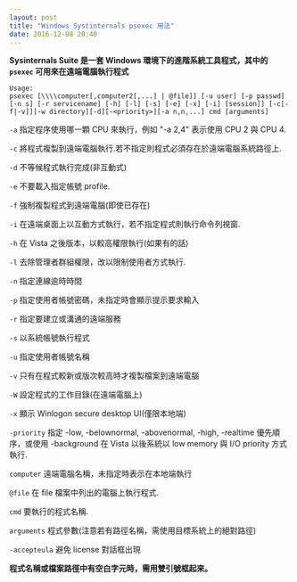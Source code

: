```yaml
---
layout: post
title: "Windows Systinternals psexec 用法"
date: 2016-12-08 20:40
---
```


**Sysinternals Suite 是一套 Windows 環境下的進階系統工具程式，其中的 `psexec` 可用來在遠端電腦執行程式**

    Usage:
    psexec [\\\\computer[,computer2[,...] | @file]] [-u user] [-p passwd] [-n s] [-r servicename] [-h] [-l] [-s] [-e] [-x] [-i] [session]] [-c[-f|-v]][-w directory][-d][-<priority>][-a n,n,...] cmd [arguments]


`-a` 指定程序使用哪一顆 CPU 來執行，例如 "-a 2,4" 表示使用 CPU 2 與 CPU 4.

`-c` 將程式複製到遠端電腦執行.若不指定則程式必須存在於遠端電腦系統路徑上.

`-d` 不等候程式執行完成(非互動式)

`-e` 不要載入指定帳號 profile.

`-f` 強制複製程式到遠端電腦(即使已存在)

`-i` 在遠端桌面上以互動方式執行，若不指定程式則執行命令列視窗.

`-h` 在 Vista 之後版本，以較高權限執行(如果有的話)

`-l` 去除管理者群組權限，改以限制使用者方式執行.

`-n` 指定連線逾時時間

`-p` 指定使用者帳號密碼，未指定時會顯示提示要求輸入

`-r` 指定要建立或溝通的遠端服務

`-s` 以系統帳號執行程式

`-u` 指定使用者帳號名稱

`-v` 只有在程式較新或版次較高時才複製檔案到遠端電腦

`-W` 設定程式的工作目錄(在遠端電腦上)

`-x` 顯示 Winlogon secure desktop UI(僅限本地端)

`-priority` 指定 -low, -belownormal, -abovenormal, -high, -realtime 優先順序，或使用 -background 在 Vista 以後系統以 low memory 與 I/O priority 方式執行.

`computer` 遠端電腦名稱，未指定時表示在本地端執行

`@file` 在 file 檔案中列出的電腦上執行程式.

`cmd` 要執行的程式名稱.

`arguments` 程式參數(注意若有路徑名稱，需使用目標系統上的絕對路徑)

`-accepteula` 避免 license 對話框出現

**程式名稱或檔案路徑中有空白字元時，需用雙引號框起來。**